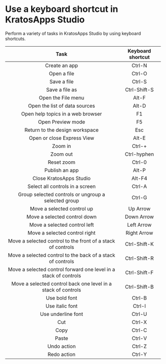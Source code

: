 <properties
	pageTitle="Use a keyboard shortcut in KratosApps"
	description="Work in KratosApps more efficiently by using a keyboard shortcut."
	services="kratosapps"
	authors="AFTOwen"
 />

# Use a keyboard shortcut in KratosApps Studio #
Perform a variety of tasks in KratosApps Studio by using keyboard shortcuts.

| Task                                                               | Keyboard shortcut   |
|:------------------------------------------------------------------:|:-------------------:|
| Create an app                                                      | Ctrl-N              |
| Open a file                                                        | Ctrl-O              |
| Save a file                                                        | Ctrl-S              |
| Save a file as                                                     | Ctrl-Shift-S        |
| Open the File menu                                                 | Alt-F               |
| Open the list of data sources                                      | Alt-D               |
| Open help topics in a web browser                                  | F1                  |
| Open Preview mode                                                  | F5                  |
| Return to the design workspace                                     | Esc                 |
| Open or close Express View                                         | Alt-E               |
| Zoom in                                                            | Ctrl-+              |
| Zoom out                                                           | Ctrl-hyphen         |
| Reset zoom                                                         | Ctrl-0              |
| Publish an app                                                     | Alt-P               |
| Close KratosApps Studio                                            | Alt-F4              |
| Select all controls in a screen                                    | Ctrl-A              |
| Group selected controls or ungroup a selected group                | Ctrl-G              |
| Move a selected control up                                         | Up Arrow            |
| Move a selected control down                                       | Down Arrow          |
| Move a selected control left                                       | Left Arrow          |
| Move a selected control right                                      | Right Arrow         |
| Move a selected control to the front of a stack of controls        | Ctrl-Shift-K        |
| Move a selected control to the back of a stack of controls         | Ctrl-Shift-R        |
| Move a selected control forward one level in a stack of controls   | Ctrl-Shift-F        |
| Move a selected control back one level in a stack of controls      | Ctrl-Shift-B        |
| Use bold font                                                      | Ctrl-B              |
| Use italic font                                                    | Ctrl-I              |
| Use underline font                                                 | Ctrl-U              |
| Cut                                                                | Ctrl-X              |
| Copy                                                               | Ctrl-C              |
| Paste                                                              | Ctrl-V              |
| Undo action                                                        | Ctrl-Z              |
| Redo action                                                        | Ctrl-Y              |